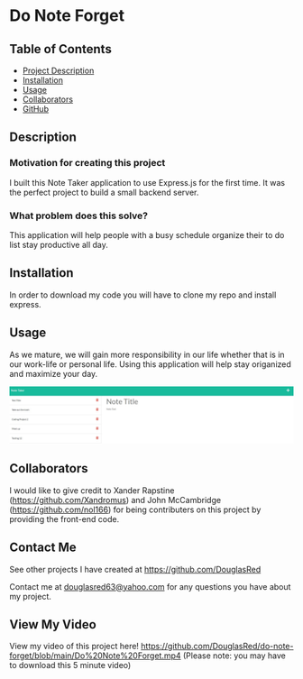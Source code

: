 # Do Note Forget

## Table of Contents

- [Project Description](#Description)
- [Installation](#Installation)
- [Usage](#Usage)
- [Collaborators](#Collaborators)
- [GitHub](#GitHub)

## Description

### Motivation for creating this project

I built this Note Taker application to use Express.js for the first time. It was the perfect project to build a small backend server.

### What problem does this solve?

This application will help people with a busy schedule organize their to do list stay productive all day.

## Installation

In order to download my code you will have to clone my repo and install express.

## Usage

As we mature, we will gain more responsibility in our life whether that is in our work-life or personal life. Using this application will help stay origanized and maximize your day.

![Alt text](./public/assets/images/Note-taker.jpg)

## Collaborators

I would like to give credit to Xander Rapstine (https://github.com/Xandromus) and John McCambridge (https://github.com/nol166) for being contributers on this project by providing the front-end code.

## Contact Me

See other projects I have created at https://github.com/DouglasRed

Contact me at douglasred63@yahoo.com for any questions you have about my project.

## View My Video

View my video of this project here! https://github.com/DouglasRed/do-note-forget/blob/main/Do%20Note%20Forget.mp4 (Please note: you may have to download this 5 minute video)

